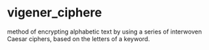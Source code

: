 # vigener_ciphere
method of encrypting alphabetic text by using a series of interwoven Caesar ciphers, based on the letters of a keyword.
